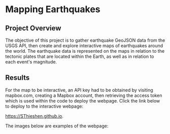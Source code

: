 # Mapping Earthquakes

## Project Overview

The objective of this project is to gather earthquake GeoJSON data from the USGS API, then create and explore interactive maps of earthquakes around the world.
The earthquake data is represented on the maps in relation to the tectonic plates that are located within the Earth, as well as in relation to each event's magnitude.

## Results

For the map to be interactive, an API key had to be obtained by visiting mapbox.com, creating a Mapbox account, then retrieving the access token which is used within the code to deploy the webpage. Click the link below to deploy to the interactive webpage:



https://SThieshen.github.io.


The images below are examples of the webpage:

